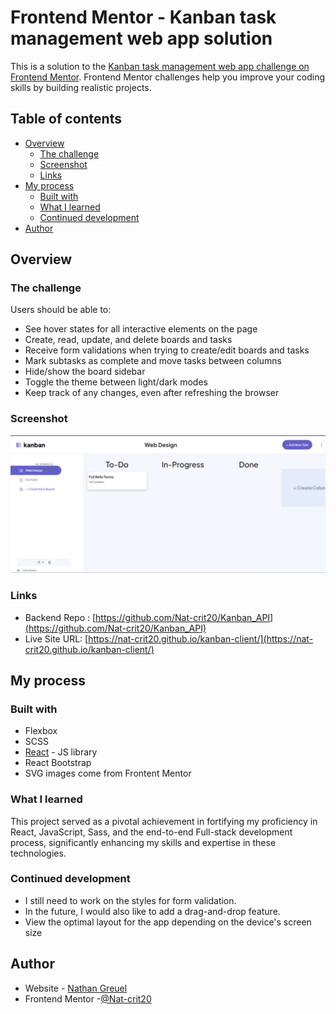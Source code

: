 # Frontend Mentor - Kanban task management web app solution

This is a solution to the [Kanban task management web app challenge on Frontend Mentor](https://www.frontendmentor.io/challenges/kanban-task-management-web-app-wgQLt-HlbB). Frontend Mentor challenges help you improve your coding skills by building realistic projects.

## Table of contents

- [Overview](#overview)
  - [The challenge](#the-challenge)
  - [Screenshot](#screenshot)
  - [Links](#links)
- [My process](#my-process)
  - [Built with](#built-with)
  - [What I learned](#what-i-learned)
  - [Continued development](#continued-development)
- [Author](#author)

## Overview

### The challenge

Users should be able to:

- See hover states for all interactive elements on the page
- Create, read, update, and delete boards and tasks
- Receive form validations when trying to create/edit boards and tasks
- Mark subtasks as complete and move tasks between columns
- Hide/show the board sidebar
- Toggle the theme between light/dark modes
- Keep track of any changes, even after refreshing the browser

### Screenshot

![](./Screenshot%202024-01-14%20182934.png)

### Links

- Backend Repo : [https://github.com/Nat-crit20/Kanban_API](https://github.com/Nat-crit20/Kanban_API)
- Live Site URL: [https://nat-crit20.github.io/kanban-client/](https://nat-crit20.github.io/kanban-client/)

## My process

### Built with

- Flexbox
- SCSS
- [React](https://reactjs.org/) - JS library
- React Bootstrap
- SVG images come from Frontent Mentor

### What I learned

This project served as a pivotal achievement in fortifying my proficiency in React, JavaScript, Sass, and the end-to-end Full-stack development process, significantly enhancing my skills and expertise in these technologies.

### Continued development

- I still need to work on the styles for form validation.
- In the future, I would also like to add a drag-and-drop feature.
- View the optimal layout for the app depending on the device's screen size

## Author

- Website - [Nathan Greuel](https://nat-crit20.github.io/Portfolio_Website/)
- Frontend Mentor -[@Nat-crit20](https://www.frontendmentor.io/profile/Nat-crit20)
